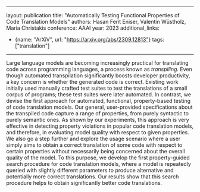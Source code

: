 
---
layout: publication
title: "Automatically Testing Functional Properties of Code Translation Models"
authors: Hasan Ferit Eniser, Valentin Wüstholz, Maria Christakis
conference: AAAI
year: 2023
additional_links:
- {name: "ArXiV", url: "https://arxiv.org/abs/2309.12813"}
tags: ["translation"]
---
Large language models are becoming increasingly practical for translating code across programming languages, a process known as $transpiling$. Even though automated transpilation significantly boosts developer productivity, a key concern is whether the generated code is correct. Existing work initially used manually crafted test suites to test the translations of a small corpus of programs; these test suites were later automated. In contrast, we devise the first approach for automated, functional, property-based testing of code translation models. Our general, user-provided specifications about the transpiled code capture a range of properties, from purely syntactic to purely semantic ones. As shown by our experiments, this approach is very effective in detecting property violations in popular code translation models, and therefore, in evaluating model quality with respect to given properties. We also go a step further and explore the usage scenario where a user simply aims to obtain a correct translation of some code with respect to certain properties without necessarily being concerned about the overall quality of the model. To this purpose, we develop the first property-guided search procedure for code translation models, where a model is repeatedly queried with slightly different parameters to produce alternative and potentially more correct translations. Our results show that this search procedure helps to obtain significantly better code translations.
